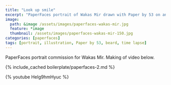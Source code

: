 ```yaml
---
title: "Look up smile"
excerpt: "PaperFaces portrait of Wakas Mir drawn with Paper by 53 on an iPad."
image: 
  path: &image /assets/images/paperfaces-wakas-mir.jpg 
  feature: *image
  thumbnail: /assets/images/paperfaces-wakas-mir-150.jpg
categories: [paperfaces]
tags: [portrait, illustration, Paper by 53, beard, time lapse]
---
```


PaperFaces portrait commission for Wakas Mir. Making of video below.

{% include_cached boilerplate/paperfaces-2.md %}

{% youtube Helg9hmHyuc %}
